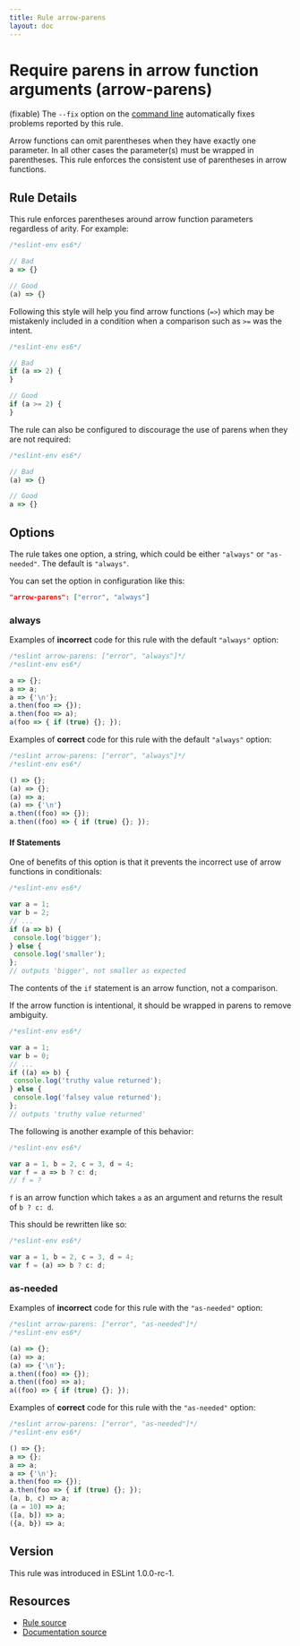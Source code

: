 ```yaml
---
title: Rule arrow-parens
layout: doc
---
```

<!-- Note: No pull requests accepted for this file. See README.md in the root directory for details. -->

# Require parens in arrow function arguments (arrow-parens)

(fixable) The `--fix` option on the [command line](../user-guide/command-line-interface#fix) automatically fixes problems reported by this rule.

Arrow functions can omit parentheses when they have exactly one parameter. In all other cases the parameter(s) must
be wrapped in parentheses. This rule enforces the consistent use of parentheses in arrow functions.

## Rule Details

This rule enforces parentheses around arrow function parameters regardless of arity. For example:

```js
/*eslint-env es6*/

// Bad
a => {}

// Good
(a) => {}
```

Following this style will help you find arrow functions (`=>`) which may be mistakenly included in a condition
when a comparison such as `>=` was the intent.


```js
/*eslint-env es6*/

// Bad
if (a => 2) {
}

// Good
if (a >= 2) {
}
```

The rule can also be configured to discourage the use of parens when they are not required:

```js
/*eslint-env es6*/

// Bad
(a) => {}

// Good
a => {}
```

## Options

The rule takes one option, a string, which could be either `"always"` or `"as-needed"`. The default is `"always"`.

You can set the option in configuration like this:

```json
"arrow-parens": ["error", "always"]
```

### always

Examples of **incorrect** code for this rule with the default `"always"` option:

```js
/*eslint arrow-parens: ["error", "always"]*/
/*eslint-env es6*/

a => {};
a => a;
a => {'\n'};
a.then(foo => {});
a.then(foo => a);
a(foo => { if (true) {}; });
```

Examples of **correct** code for this rule with the default `"always"` option:

```js
/*eslint arrow-parens: ["error", "always"]*/
/*eslint-env es6*/

() => {};
(a) => {};
(a) => a;
(a) => {'\n'}
a.then((foo) => {});
a.then((foo) => { if (true) {}; });
```

#### If Statements

One of benefits of this option is that it prevents the incorrect use of arrow functions in conditionals:

```js
/*eslint-env es6*/

var a = 1;
var b = 2;
// ...
if (a => b) {
 console.log('bigger');
} else {
 console.log('smaller');
};
// outputs 'bigger', not smaller as expected
```

The contents of the `if` statement is an arrow function, not a comparison.

If the arrow function is intentional, it should be wrapped in parens to remove ambiguity.

```js
/*eslint-env es6*/

var a = 1;
var b = 0;
// ...
if ((a) => b) {
 console.log('truthy value returned');
} else {
 console.log('falsey value returned');
};
// outputs 'truthy value returned'
```

The following is another example of this behavior:

```js
/*eslint-env es6*/

var a = 1, b = 2, c = 3, d = 4;
var f = a => b ? c: d;
// f = ?
```

`f` is an arrow function which takes `a` as an argument and returns the result of `b ? c: d`.

This should be rewritten like so:

```js
/*eslint-env es6*/

var a = 1, b = 2, c = 3, d = 4;
var f = (a) => b ? c: d;
```

### as-needed

Examples of **incorrect** code for this rule with the `"as-needed"` option:

```js
/*eslint arrow-parens: ["error", "as-needed"]*/
/*eslint-env es6*/

(a) => {};
(a) => a;
(a) => {'\n'};
a.then((foo) => {});
a.then((foo) => a);
a((foo) => { if (true) {}; });
```

Examples of **correct** code for this rule with the `"as-needed"` option:

```js
/*eslint arrow-parens: ["error", "as-needed"]*/
/*eslint-env es6*/

() => {};
a => {};
a => a;
a => {'\n'};
a.then(foo => {});
a.then(foo => { if (true) {}; });
(a, b, c) => a;
(a = 10) => a;
([a, b]) => a;
({a, b}) => a;
```

## Version

This rule was introduced in ESLint 1.0.0-rc-1.

## Resources

* [Rule source](https://github.com/eslint/eslint/tree/master/lib/rules/arrow-parens.js)
* [Documentation source](https://github.com/eslint/eslint/tree/master/docs/rules/arrow-parens.md)
